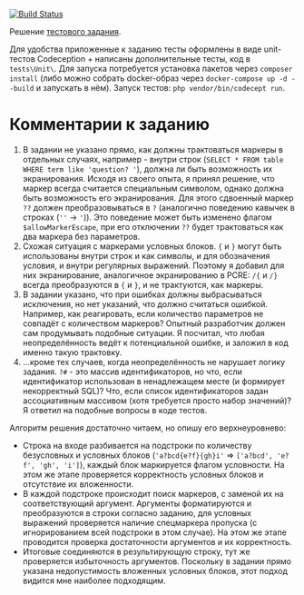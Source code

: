 [![Build Status](https://github.com/pozitronik/fpdbtest/actions/workflows/ci.yml/badge.svg)](https://github.com/pozitronik/fpdbtest/actions)

Решение [тестового задания](/src/README.txt).

Для удобства приложенные к заданию тесты оформлены в виде unit-тестов Codeception + написаны дополнительные тесты, код в `tests\Unit\`. Для запуска потребуется установка пакетов через `composer install` (либо можно собрать docker-образ через `docker-compose up -d --build` и запускать в нём). Запуск тестов: `php vendor/bin/codecept run`.

# Комментарии к заданию
1. В задании не указано прямо, как должны трактоваться маркеры в отдельных случаях, например - внутри строк (`SELECT * FROM table WHERE term like 'question? '`), должна ли быть возможность их экранирования. Исходя из своего опыта, я принял решение, что маркер всегда считается специальным символом, однако должна быть возможность его экранирования. Для этого сдвоенный маркер `??` должен преобразовываться в `?` (аналогично поведению кавычек в строках (`''` -> `'`)). Это поведение может быть изменено флагом `$allowMarkerEscape`, при его отключении `??` будет трактоваться как два маркера без параметров.
2. Схожая ситуация с маркерами условных блоков. `{` и `}` могут быть использованы внутри строк и как символы, и для обозначения условия, и внутри регулярных выражений. Поэтому я добавил для них экранирование, аналогичное экранированию в PCRE: `/{` и `/}` всегда преобразуются в `{` и `}`, и не трактуются, как маркеры.
3. В задании указано, что при ошибках должны выбрасываться исключения, но нет указаний, что должно считаться ошибкой. Например, как реагировать, если количество параметров не совпадёт с количеством маркеров? Опытный разработчик должен сам продумывать подобные ситуации. Я посчитал, что любая неопределённость ведёт к потенциальной ошибке, и заложил в код именно такую трактовку.
4. ...кроме тех случаев, когда неопределённость не нарушает логику задания. `?#` - это массив идентификаторов, но что, если идентификатор использован в ненадлежащем месте (и формирует некорректный SQL)? Что, если список идентификаторов задан ассоциативным массивом (хотя требуется просто набор значений)? Я ответил на подобные вопросы в коде тестов.

Алгоритм решения достаточно читаем, но опишу его верхнеуровнево:
   - Строка на входе разбивается на подстроки по количеству безусловных и условных блоков (`'a?bcd{e?f}{gh}i'` => `['a?bcd', 'e?f', 'gh', 'i']`), каждый блок маркируется флагом условности. На этом же этапе проверяется корректность условных блоков и отсутствие их вложенности.
   - В каждой подстроке происходит поиск маркеров, с заменой их на соответствующий аргумент. Аргументы форматируются и преобразуются в строки согласно заданию, для условных выражений проверяется наличие спецмаркера пропуска (с игнорированием всей подстроки в этом случае). На этом же этапе проводится проверка достаточности аргументов и их корректность. 
   - Итоговые соединяются в результирующую строку, тут же проверяется избыточность аргументов.
Поскольку в задании прямо указана недопустимость вложенных условных блоков, этот подход видится мне наиболее подходящим.


